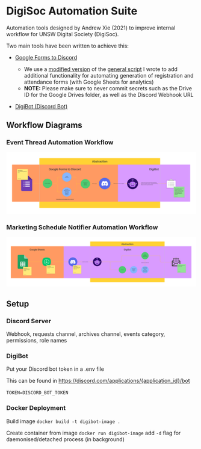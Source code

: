 # DigiSoc Automation Suite

Automation tools designed by Andrew Xie (2021) to improve internal workflow for UNSW Digital Society (DigiSoc).

Two main tools have been written to achieve this:

- [Google Forms to Discord](https://github.com/axieax/google-forms-to-discord)

  - We use a [modified version](forms-to-discord/digisoc.js) of the [general script](https://github.com/axieax/google-forms-to-discord) I wrote to add additional functionality for automating generation of registration and attendance forms (with Google Sheets for analytics)
  - **NOTE:** Please make sure to never commit secrets such as the Drive ID for the Google Drives folder, as well as the Discord Webhook URL

- [DigiBot (Discord Bot)](src/digibot)

## Workflow Diagrams

### Event Thread Automation Workflow

![Event Thread Workflow](assets/event_thread_workflow.png)

### Marketing Schedule Notifier Automation Workflow

![Marketing Schedule Workflow](assets/marketing_schedule_workflow.png)

## Setup

### Discord Server

Webhook, requests channel, archives channel, events category, permissions, role names

### DigiBot

Put your Discord bot token in a .env file

This can be found in https://discord.com/applications/{application_id}/bot

`TOKEN=DISCORD_BOT_TOKEN`

### Docker Deployment

Build image
`docker build -t digibot-image .`

Create container from image
`docker run digibot-image`
add `-d` flag for daemonised/detached process (in background)

